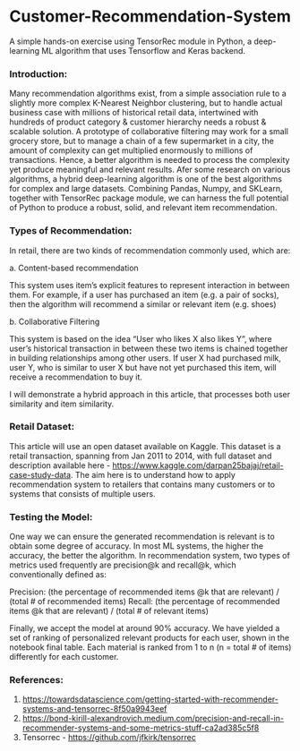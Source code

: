 # Customer-Recommendation-System

A simple hands-on exercise using TensorRec module in Python, a deep-learning ML algorithm that uses Tensorflow and Keras backend.

### Introduction:
Many recommendation algorithms exist, from a simple association rule to a slightly more complex K-Nearest Neighbor clustering, but to handle actual business case with millions of historical retail data, intertwined with hundreds of product category & customer hierarchy needs a robust & scalable solution. A prototype of collaborative filtering may work for a small grocery store, but to manage a chain of a few supermarket in a city, the amount of complexity can get multiplied enormously to millions of transactions. Hence, a better algorithm is needed to process the complexity yet produce meaningful and relevant results. Afer some research on various algorithms, a hybrid deep-learning algorithm is one of the best algorithms for complex and large datasets. Combining Pandas, Numpy, and SKLearn, together with TensorRec package module, we can harness the full potential of Python to produce a robust, solid, and relevant item recommendation.



### Types of Recommendation:
In retail, there are two kinds of recommendation commonly used, which are:

a. Content-based recommendation

This system uses item’s explicit features to represent interaction in between them. For example, if a user has purchased an item (e.g. a pair of socks), then the algorithm will recommend a similar or relevant item (e.g. shoes)

b. Collaborative Filtering

This system is based on the idea “User who likes X also likes Y”, where user’s historical transaction in between these two items is chained together in building relationships among other users. If user X had purchased milk, user Y, who is similar to user X but have not yet purchased this item, will receive a recommendation to buy it.

I will demonstrate a hybrid approach in this article, that processes both user similarity and item similarity.



### Retail Dataset:
This article will use an open dataset available on Kaggle. This dataset is a retail transaction, spanning from Jan 2011 to 2014, with full dataset and description available here - https://www.kaggle.com/darpan25bajaj/retail-case-study-data. The aim here is to understand how to apply recommendation system to retailers that contains many customers or to systems that consists of multiple users.



### Testing the Model:
One way we can ensure the generated recommendation is relevant is to obtain some degree of accuracy. In most ML systems, the higher the accuracy, the better the algorithm. In recommendation system, two types of metrics used frequently are precision@k and recall@k, which conventionally defined as:

Precision: (the percentage of recommended items @k that are relevant) / (total # of recommended items)
Recall: (the percentage of recommended items @k that are relevant) / (total # of relevant items)


Finally, we accept the model at around 90% accuracy. We have yielded a set of ranking of personalized relevant products for each user, shown in the notebook final table. Each material is ranked from 1 to n (n = total # of items) differently for each customer.



### References:
1. https://towardsdatascience.com/getting-started-with-recommender-systems-and-tensorrec-8f50a9943eef
2. https://bond-kirill-alexandrovich.medium.com/precision-and-recall-in-recommender-systems-and-some-metrics-stuff-ca2ad385c5f8
3. Tensorrec - https://github.com/jfkirk/tensorrec
